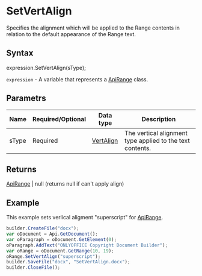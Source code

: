 # SetVertAlign

Specifies the alignment which will be applied to the Range contents in relation to the default appearance of the Range text.

## Syntax

expression.SetVertAlign(sType);

`expression` - A variable that represents a [ApiRange](../ApiRange.md) class.

## Parametrs

| **Name** | **Required/Optional** | **Data type** | **Description** |
| ------------- | ------------- | ------------- | ------------- |
| sType | Required | [VertAlign](../../../Enumerations/VertAlign.md) | The vertical alignment type applied to the text contents. |

## Returns

[ApiRange](../ApiRange.md) &#124; null (returns null if can't apply align)

## Example

This example sets verlical aligment "superscript" for [ApiRange](../ApiRange.md).

```javascript
builder.CreateFile("docx");
var oDocument = Api.GetDocument();
var oParagraph = oDocument.GetElement(0);
oParagraph.AddText("ONLYOFFICE Copyright Document Builder");
var oRange = oDocument.GetRange(10, 19);
oRange.SetVertAlign("superscript");
builder.SaveFile("docx", "SetVertAlign.docx");
builder.CloseFile();
```